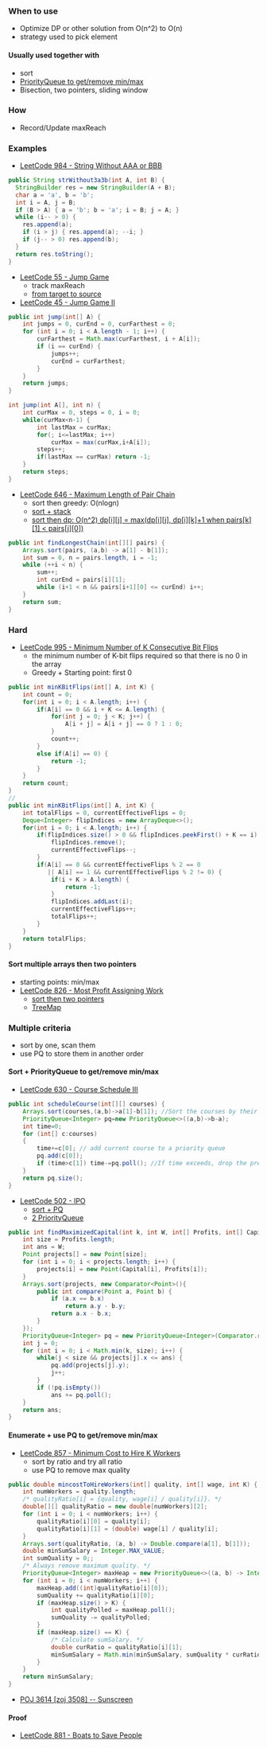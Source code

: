 ### When to use
- Optimize DP or other solution from O(n^2) to O(n)
- strategy used to pick element

#### Usually used together with
  - sort
  - [PriorityQueue to get/remove min/max](https://www.cnblogs.com/dilthey/p/6804156.html)
  - Bisection, two pointers, sliding window

### How
- Record/Update maxReach

### Examples
- [LeetCode 984 -  String Without AAA or BBB](https://leetcode.com/problems/string-without-aaa-or-bbb/discuss/226649/JavaC%2B%2B-(and-Python)-simple-greedy)
```java
public String strWithout3a3b(int A, int B) {
  StringBuilder res = new StringBuilder(A + B);
  char a = 'a', b = 'b';
  int i = A, j = B;
  if (B > A) { a = 'b'; b = 'a'; i = B; j = A; }
  while (i-- > 0) {
    res.append(a);
    if (i > j) { res.append(a); --i; }
    if (j-- > 0) res.append(b);
  }
  return res.toString();
}
```
- [LeetCode 55 - Jump Game](https://leetcode.com/articles/jump-game/)
  - track maxReach
  - [from target to source](https://leetcode.com/articles/jump-game/)
- [LeetCode 45 - Jump Game II](https://www.programcreek.com/2014/06/leetcode-jump-game-ii-java/)
```java
public int jump(int[] A) {
    int jumps = 0, curEnd = 0, curFarthest = 0;
    for (int i = 0; i < A.length - 1; i++) {
        curFarthest = Math.max(curFarthest, i + A[i]);
        if (i == curEnd) {
            jumps++;
            curEnd = curFarthest;
        }
    }
    return jumps;
}

int jump(int A[], int n) {
    int curMax = 0, steps = 0, i = 0;
    while(curMax<n-1) {
        int lastMax = curMax;
        for(; i<=lastMax; i++) 
            curMax = max(curMax,i+A[i]);
        steps++;
        if(lastMax == curMax) return -1;
    }
    return steps;
}
```

- [LeetCode 646 - Maximum Length of Pair Chain](https://leetcode.com/articles/maximum-length-of-pair-chain/)
  - sort then greedy: O(nlogn)
  - [sort + stack](http://www.cnblogs.com/grandyang/p/7381633.html)
  - [sort then dp: O(n^2) dp[i][j] = max(dp[i][j], dp[i][k]+1 when pairs[k][1] < pairs[j][0])](https://leetcode.com/articles/maximum-length-of-pair-chain/)
```java
public int findLongestChain(int[][] pairs) {
    Arrays.sort(pairs, (a,b) -> a[1] - b[1]);
    int sum = 0, n = pairs.length, i = -1;
    while (++i < n) {
        sum++;
        int curEnd = pairs[i][1];
        while (i+1 < n && pairs[i+1][0] <= curEnd) i++;
    }
    return sum;
}
```

### Hard
- [LeetCode 995 - Minimum Number of K Consecutive Bit Flips](https://www.cnblogs.com/lz87/p/10398670.html)
  - the minimum number of K-bit flips required so that there is no 0 in the array
  - Greedy + Starting point: first 0
```java
public int minKBitFlips(int[] A, int K) {
    int count = 0;
    for(int i = 0; i < A.length; i++) {
        if(A[i] == 0 && i + K <= A.length) {
            for(int j = 0; j < K; j++) {
                A[i + j] = A[i + j] == 0 ? 1 : 0;
            }
            count++;
        }
        else if(A[i] == 0) {
            return -1;
        }
    }
    return count;
}
// 
public int minKBitFlips(int[] A, int K) {
    int totalFlips = 0, currentEffectiveFlips = 0;
    Deque<Integer> flipIndices = new ArrayDeque<>();
    for(int i = 0; i < A.length; i++) {
        if(flipIndices.size() > 0 && flipIndices.peekFirst() + K == i) {
            flipIndices.remove();
            currentEffectiveFlips--;
        }
        if(A[i] == 0 && currentEffectiveFlips % 2 == 0 
           || A[i] == 1 && currentEffectiveFlips % 2 != 0) {
            if(i + K > A.length) {
                return -1;
            }
            flipIndices.addLast(i);
            currentEffectiveFlips++;
            totalFlips++;
        }
    }
    return totalFlips;
}
```

#### Sort multiple arrays then two pointers
- starting points: min/max
- [LeetCode 826 - Most Profit Assigning Work](https://leetcode.com/problems/most-profit-assigning-work/discuss/127031/C++JavaPython-Sort-and-Two-pointer)
  - [sort then two pointers](https://leetcode.com/problems/most-profit-assigning-work/discuss/127031/C++JavaPython-Sort-and-Two-pointer)
  - [TreeMap](https://leetcode.com/problems/most-profit-assigning-work/discuss/127133/Java-Solution-with-TreeMap)

### Multiple criteria
- sort by one, scan them
- use PQ to store them in another order
#### Sort + PriorityQueue to get/remove min/max
- [LeetCode 630 - Course Schedule III](https://leetcode.com/problems/course-schedule-iii/discuss/104845/short-java-code-using-priorityqueue)
```java
public int scheduleCourse(int[][] courses) {
    Arrays.sort(courses,(a,b)->a[1]-b[1]); //Sort the courses by their deadlines (Greedy! We have to deal with courses with early deadlines first)
    PriorityQueue<Integer> pq=new PriorityQueue<>((a,b)->b-a);
    int time=0;
    for (int[] c:courses) 
    {
        time+=c[0]; // add current course to a priority queue
        pq.add(c[0]);
        if (time>c[1]) time-=pq.poll(); //If time exceeds, drop the previous course which costs the most time. (That must be the best choice!)
    }        
    return pq.size();
}
```
- [LeetCode 502 - IPO](http://bookshadow.com/weblog/2017/02/05/leetcode-ipo/)
  - [sort + PQ](http://bookshadow.com/weblog/2017/02/05/leetcode-ipo/)
  - [2 PriorityQueue](https://leetcode.com/problems/ipo/discuss/98210/very-simple-greedy-java-solution-using-two-priorityqueues)
```java
public int findMaximizedCapital(int k, int W, int[] Profits, int[] Capital) {
    int size = Profits.length;
    int ans = W;
    Point projects[] = new Point[size];
    for (int i = 0; i < projects.length; i++) {
        projects[i] = new Point(Capital[i], Profits[i]);
    }
    Arrays.sort(projects, new Comparator<Point>(){
        public int compare(Point a, Point b) {
            if (a.x == b.x)
                return a.y - b.y;
            return a.x - b.x;
        }
    });
    PriorityQueue<Integer> pq = new PriorityQueue<Integer>(Comparator.reverseOrder());
    int j = 0;
    for (int i = 0; i < Math.min(k, size); i++) {
        while(j < size && projects[j].x <= ans) {
            pq.add(projects[j].y);
            j++;
        }
        if (!pq.isEmpty())
            ans += pq.poll();
    }
    return ans;
}
```
#### Enumerate + use PQ to get/remove min/max
- [LeetCode 857 - Minimum Cost to Hire K Workers](https://leetcode.com/problems/minimum-cost-to-hire-k-workers/discuss/185085/75ms-Java-with-Explanations)
  - sort by ratio and try all ratio
  - use PQ to remove max quality
```java
public double mincostToHireWorkers(int[] quality, int[] wage, int K) {       
    int numWorkers = quality.length;
    /* qualityRatio[i] = {quality, wage[i] / quality[i]}. */
    double[][] qualityRatio = new double[numWorkers][2];
    for (int i = 0; i < numWorkers; i++) {
        qualityRatio[i][0] = quality[i];
        qualityRatio[i][1] = (double) wage[i] / quality[i];
    }
    Arrays.sort(qualityRatio, (a, b) -> Double.compare(a[1], b[1]));
    double minSumSalary = Integer.MAX_VALUE;
    int sumQuality = 0;;
    /* Always remove maximum quality. */
    PriorityQueue<Integer> maxHeap = new PriorityQueue<>((a, b) -> Integer.compare(b, a));
    for (int i = 0; i < numWorkers; i++) {
        maxHeap.add((int)qualityRatio[i][0]);
        sumQuality += qualityRatio[i][0];
        if (maxHeap.size() > K) {
            int qualityPolled = maxHeap.poll();
            sumQuality -= qualityPolled;
        }        
        if (maxHeap.size() == K) {
            /* Calculate sumSalary. */
            double curRatio = qualityRatio[i][1];
            minSumSalary = Math.min(minSumSalary, sumQuality * curRatio);
        }
    }    
    return minSumSalary;
}
```
- [POJ 3614 [zoj 3508] -- Sunscreen](https://www.cnblogs.com/dilthey/p/6804156.html)

#### Proof
- [LeetCode 881 - Boats to Save People](https://leetcode.com/problems/boats-to-save-people/discuss/156855/6-lines-Java-O(nlogn)-code-sorting-%2B-greedy-with-greedy-algorithm-proof)

